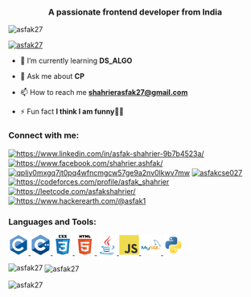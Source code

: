 <h3 align="center">A passionate frontend developer from India</h3>

<p align="left"> <img src="https://komarev.com/ghpvc/?username=asfak27&label=Profile%20views&color=0e75b6&style=flat" alt="asfak27" /> </p>

<p align="left"> <a href="https://github.com/ryo-ma/github-profile-trophy"><img src="https://github-profile-trophy.vercel.app/?username=asfak27" alt="asfak27" /></a> </p>

- 🌱 I’m currently learning **DS_ALGO**

- 💬 Ask me about **CP**

- 📫 How to reach me **shahrierasfak27@gmail.com**

- ⚡ Fun fact **I think I am funny🤣🤣**

<h3 align="left">Connect with me:</h3>
<p align="left">
<a href="https://linkedin.com/in/https://www.linkedin.com/in/asfak-shahrier-9b7b4523a/" target="blank"><img align="center" src="https://raw.githubusercontent.com/rahuldkjain/github-profile-readme-generator/master/src/images/icons/Social/linked-in-alt.svg" alt="https://www.linkedin.com/in/asfak-shahrier-9b7b4523a/" height="30" width="40" /></a>
<a href="https://fb.com/https://www.facebook.com/shahrier.ashfak/" target="blank"><img align="center" src="https://raw.githubusercontent.com/rahuldkjain/github-profile-readme-generator/master/src/images/icons/Social/facebook.svg" alt="https://www.facebook.com/shahrier.ashfak/" height="30" width="40" /></a>
<a href="https://instagram.com/qpljy0mxgq7jt0pq4wfncmgcw57ge9a2nv0lkwv7mw" target="blank"><img align="center" src="https://raw.githubusercontent.com/rahuldkjain/github-profile-readme-generator/master/src/images/icons/Social/instagram.svg" alt="qpljy0mxgq7jt0pq4wfncmgcw57ge9a2nv0lkwv7mw" height="30" width="40" /></a>
<a href="https://www.codechef.com/users/asfakcse027" target="blank"><img align="center" src="https://cdn.jsdelivr.net/npm/simple-icons@3.1.0/icons/codechef.svg" alt="asfakcse027" height="30" width="40" /></a>
<a href="https://codeforces.com/profile/https://codeforces.com/profile/asfak_shahrier" target="blank"><img align="center" src="https://raw.githubusercontent.com/rahuldkjain/github-profile-readme-generator/master/src/images/icons/Social/codeforces.svg" alt="https://codeforces.com/profile/asfak_shahrier" height="30" width="40" /></a>
<a href="https://www.leetcode.com/https://leetcode.com/asfakshahrier/" target="blank"><img align="center" src="https://raw.githubusercontent.com/rahuldkjain/github-profile-readme-generator/master/src/images/icons/Social/leet-code.svg" alt="https://leetcode.com/asfakshahrier/" height="30" width="40" /></a>
<a href="https://www.hackerearth.com/https://www.hackerearth.com/@asfak1" target="blank"><img align="center" src="https://raw.githubusercontent.com/rahuldkjain/github-profile-readme-generator/master/src/images/icons/Social/hackerearth.svg" alt="https://www.hackerearth.com/@asfak1" height="30" width="40" /></a>
</p>

<h3 align="left">Languages and Tools:</h3>
<p align="left"> <a href="https://www.cprogramming.com/" target="_blank" rel="noreferrer"> <img src="https://raw.githubusercontent.com/devicons/devicon/master/icons/c/c-original.svg" alt="c" width="40" height="40"/> </a> <a href="https://www.w3schools.com/cpp/" target="_blank" rel="noreferrer"> <img src="https://raw.githubusercontent.com/devicons/devicon/master/icons/cplusplus/cplusplus-original.svg" alt="cplusplus" width="40" height="40"/> </a> <a href="https://www.w3schools.com/css/" target="_blank" rel="noreferrer"> <img src="https://raw.githubusercontent.com/devicons/devicon/master/icons/css3/css3-original-wordmark.svg" alt="css3" width="40" height="40"/> </a> <a href="https://www.w3.org/html/" target="_blank" rel="noreferrer"> <img src="https://raw.githubusercontent.com/devicons/devicon/master/icons/html5/html5-original-wordmark.svg" alt="html5" width="40" height="40"/> </a> <a href="https://www.java.com" target="_blank" rel="noreferrer"> <img src="https://raw.githubusercontent.com/devicons/devicon/master/icons/java/java-original.svg" alt="java" width="40" height="40"/> </a> <a href="https://developer.mozilla.org/en-US/docs/Web/JavaScript" target="_blank" rel="noreferrer"> <img src="https://raw.githubusercontent.com/devicons/devicon/master/icons/javascript/javascript-original.svg" alt="javascript" width="40" height="40"/> </a> <a href="https://www.mysql.com/" target="_blank" rel="noreferrer"> <img src="https://raw.githubusercontent.com/devicons/devicon/master/icons/mysql/mysql-original-wordmark.svg" alt="mysql" width="40" height="40"/> </a> <a href="https://www.python.org" target="_blank" rel="noreferrer"> <img src="https://raw.githubusercontent.com/devicons/devicon/master/icons/python/python-original.svg" alt="python" width="40" height="40"/> </a> </p>

<p><img align="left" src="https://github-readme-stats.vercel.app/api/top-langs?username=asfak27&show_icons=true&locale=en&layout=compact" alt="asfak27" /></p>

<p>&nbsp;<img align="center" src="https://github-readme-stats.vercel.app/api?username=asfak27&show_icons=true&locale=en" alt="asfak27" /></p>

<p><img align="center" src="https://github-readme-streak-stats.herokuapp.com/?user=asfak27&" alt="asfak27" /></p>
